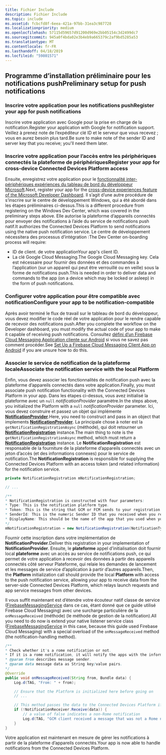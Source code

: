 ```yaml
---
title: Fichier Include
description: Fichier Include
ms.topic: include
ms.assetid: fcbcfd8f-6eea-421a-97bb-31ea3c987728
ms.localizationpriority: medium
ms.openlocfilehash: 57115d59657d91200d969e2bb05154c3d2499dc7
ms.sourcegitcommit: 945a0f4bda02e3b4eb9a665379c2af9bd5285a53
ms.translationtype: MT
ms.contentlocale: fr-FR
ms.lasthandoff: 04/18/2019
ms.locfileid: "59801571"
---
```

## <a name="preliminary-setup-for-push-notifications"></a><span data-ttu-id="3dabc-103">Programme d’installation préliminaire pour les notifications push</span><span class="sxs-lookup"><span data-stu-id="3dabc-103">Preliminary setup for push notifications</span></span>

### <a name="register-your-app-for-push-notifications"></a><span data-ttu-id="3dabc-104">Inscrire votre application pour les notifications push</span><span class="sxs-lookup"><span data-stu-id="3dabc-104">Register your app for push notifications</span></span>

<span data-ttu-id="3dabc-105">Inscrire votre application avec Google pour la prise en charge de la notification.</span><span class="sxs-lookup"><span data-stu-id="3dabc-105">Register your application with Google for notification support.</span></span> <span data-ttu-id="3dabc-106">Veillez à prenez note de l’expéditeur clé ID et le serveur que vous recevez ; vous en aurez besoin plus tard.</span><span class="sxs-lookup"><span data-stu-id="3dabc-106">Be sure to make note of the sender ID and server key that you receive; you'll need them later.</span></span> 

### <a name="register-your-app-for-cross-device-connected-devices-platform-access"></a><span data-ttu-id="3dabc-107">Inscrire votre application pour l’accès entre les périphériques connectés la plateforme de périphériques</span><span class="sxs-lookup"><span data-stu-id="3dabc-107">Register your app for cross-device Connected Devices Platform access</span></span>

<span data-ttu-id="3dabc-108">Ensuite, enregistrez votre application pour le [fonctionnalité inter-périphériques expériences du tableau de bord du développeur Microsoft](https://developer.microsoft.com/dashboard/crossplatform/web).</span><span class="sxs-lookup"><span data-stu-id="3dabc-108">Next, register your app for the [cross-device experiences feature of the Microsoft Developer Dashboard](https://developer.microsoft.com/dashboard/crossplatform/web).</span></span> <span data-ttu-id="3dabc-109">Il s’agit d’une autre procédure de s’inscrire sur le centre de développement Windows, qui a été abordé dans les étapes préliminaires ci-dessus.</span><span class="sxs-lookup"><span data-stu-id="3dabc-109">This is a different procedure from registering on the Windows Dev Center, which was covered in the preliminary steps above.</span></span> <span data-ttu-id="3dabc-110">Elle autorise la plateforme d’appareils connectés pour envoyer des notifications à l’aide du service de notifications push natif.</span><span class="sxs-lookup"><span data-stu-id="3dabc-110">It authorizes the Connected Devices Platform to send notifications using the native push notification service.</span></span> <span data-ttu-id="3dabc-111">Le centre de développement nécessitera des processus d’intégration :</span><span class="sxs-lookup"><span data-stu-id="3dabc-111">The Dev Center on-boarding process will require:</span></span>
* <span data-ttu-id="3dabc-112">ID de client. de votre application</span><span class="sxs-lookup"><span data-stu-id="3dabc-112">Your app's client ID.</span></span>
* <span data-ttu-id="3dabc-113">La clé Google Cloud Messaging.</span><span class="sxs-lookup"><span data-stu-id="3dabc-113">The Google Cloud Messaging key.</span></span> <span data-ttu-id="3dabc-114">Cela est nécessaire pour fournir des données et des commandes à l’application (sur un appareil qui peut être verrouillé ou en veille) sous la forme de notifications push.</span><span class="sxs-lookup"><span data-stu-id="3dabc-114">This is needed in order to deliver data and commands to the app (on a device which may be locked or asleep) in the form of push notifications.</span></span> 

### <a name="configure-your-app-to-be-notification-compatible"></a><span data-ttu-id="3dabc-115">Configurer votre application pour être compatible avec notification</span><span class="sxs-lookup"><span data-stu-id="3dabc-115">Configure your app to be notification-compatible</span></span>

<span data-ttu-id="3dabc-116">Après avoir terminé le flux de travail sur le tableau de bord du développeur, vous devez modifier le code réel de votre application pour le rendre capable de recevoir des notifications push.</span><span class="sxs-lookup"><span data-stu-id="3dabc-116">After you complete the workflow on the Developer dashboard, you must modify the actual code of your app to make it capable of receiving push notifications.</span></span> <span data-ttu-id="3dabc-117">Consultez [défini d’un Firebase Cloud Messaging Application cliente sur Android](https://firebase.google.com/docs/cloud-messaging/android/client) si vous ne savez pas comment procéder.</span><span class="sxs-lookup"><span data-stu-id="3dabc-117">See [Set Up a Firebase Cloud Messaging Client App on Android](https://firebase.google.com/docs/cloud-messaging/android/client) if you are unsure how to do this.</span></span>

### <a name="associate-the-notification-service-with-the-local-platform"></a><span data-ttu-id="3dabc-118">Associer le service de notification de la plateforme locale</span><span class="sxs-lookup"><span data-stu-id="3dabc-118">Associate the notification service with the local Platform</span></span>

<span data-ttu-id="3dabc-119">Enfin, vous devez associer les fonctionnalités de notification push avec la plateforme d’appareils connectés dans votre application.</span><span class="sxs-lookup"><span data-stu-id="3dabc-119">Finally, you must associate push notification functionality with the Connected Devices Platform in your app.</span></span> <span data-ttu-id="3dabc-120">Dans les étapes ci-dessus, vous avez initialisé la plateforme avec un `null` *notificationProvider* paramètre.</span><span class="sxs-lookup"><span data-stu-id="3dabc-120">In the steps above, you initialized the Platform with a `null` *notificationProvider* parameter.</span></span> <span data-ttu-id="3dabc-121">Ici, vous devez construire et passez un objet qui implémente  **[NotificationProvider](https://docs.microsoft.com/java/api/com.microsoft.connecteddevices.core._notification_provider)**.</span><span class="sxs-lookup"><span data-stu-id="3dabc-121">Here, you need to construct and pass in an object that implements **[NotificationProvider](https://docs.microsoft.com/java/api/com.microsoft.connecteddevices.core._notification_provider)**.</span></span> <span data-ttu-id="3dabc-122">La principale chose à noter est la `getNotificationRegistrationAsync` (méthode), qui doit retourner un **[NotificationRegistration](https://docs.microsoft.com/java/api/com.microsoft.connecteddevices.core._notification_registration)** instance.</span><span class="sxs-lookup"><span data-stu-id="3dabc-122">The main thing to note is the `getNotificationRegistrationAsync` method, which must return a **[NotificationRegistration](https://docs.microsoft.com/java/api/com.microsoft.connecteddevices.core._notification_registration)** instance.</span></span> <span data-ttu-id="3dabc-123">Le **NotificationRegistration** est responsable de la fourniture de la plateforme d’appareils connectés avec un jeton d’accès (et des informations connexes) pour le service de notification.</span><span class="sxs-lookup"><span data-stu-id="3dabc-123">The **NotificationRegistration** is responsible for supplying the Connected Devices Platform with an access token (and related information) for the notification service.</span></span>


```Java
private NotificationRegistration mNotificationRegistration;

// ...

/**
* NotificationRegistration is constructed with four parameters:
* Type: This is the notification platform type.
* Token: This is the string that GCM or FCM sends to your registration intent service.
* SenderId: This is the numeric Sender ID that you received when you registered your app for push notifications.
* DisplayName: This should be the name of the app that you used when you registered it on the Microsoft dev portal. 
*/
mNotificationRegistration = new NotificationRegistration(NotificationType.FCM, token, FCM_SENDER_ID, "MyAppName");
```

<span data-ttu-id="3dabc-124">Fournir cette inscription dans votre implémentation de **NotificationProvider**.</span><span class="sxs-lookup"><span data-stu-id="3dabc-124">Deliver this registration in your implementation of **NotificationProvider**.</span></span> <span data-ttu-id="3dabc-125">Ensuite, le **plateforme** appel d’initialisation doit fournir local **plateforme** avec un accès au service de notifications push, ce qui permet de votre application à recevoir des données à partir des appareils connectés côté serveur Plateforme, qui relaie les demandes de lancement et les messages de service d’application à partir d’autres appareils.</span><span class="sxs-lookup"><span data-stu-id="3dabc-125">Then, the **Platform** initialization call should provide the local **Platform** with access to the push notification service, allowing your app to receive data from the server-side Connected Devices Platform, which relays launch requests and app service messages from other devices.</span></span> 

<span data-ttu-id="3dabc-126">Il vous suffit maintenant est d’étendre votre écouteur natif classe de service ([FirebaseMessagingService](https://firebase.google.com/docs/reference/android/com/google/firebase/messaging/FirebaseMessagingService) dans ce cas, étant donné que ce guide utilisé Firebase Cloud Messaging) avec une surcharge particulière de la `onMessageReceived` (méthode) (le méthode de gestion de la notification).</span><span class="sxs-lookup"><span data-stu-id="3dabc-126">All you need to do now is extend your native listener service class ([FirebaseMessagingService](https://firebase.google.com/docs/reference/android/com/google/firebase/messaging/FirebaseMessagingService) in this case, because this guide used Firebase Cloud Messaging) with a special overload of the `onMessageReceived` method (the notification-handling method).</span></span>

```Java
/**
* Check whether it's a rome notification or not.
* If it is a rome notification, it will notify the apps with the information in the notification.
* @param from describes message sender.
* @param data message data as String key/value pairs.
*/
@Override
public void onMessageReceived(String from, Bundle data) {
    Log.d(TAG, "From: " + from);

    // Ensure that the Platform is initialized here before going on
    // ...

    // This method passes the data to the Connected Devices Platform if is compatible.
    if (!NotificationReceiver.Receive(data)) {
        // a value of false indicates a non-Rome notification
        Log.d(TAG, "GCM client received a message that was not a Rome notification");
    }
}
```

<span data-ttu-id="3dabc-127">Votre application est maintenant en mesure de gérer les notifications à partir de la plateforme d’appareils connectés.</span><span class="sxs-lookup"><span data-stu-id="3dabc-127">Your app is now able to handle notifications from the Connected Devices Platform.</span></span>
